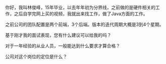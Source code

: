 你好，我叫林俊峰，15年毕业，以去年年初为分界线，之前做的是硬件相关的工作，之后自学完网上买的视频，我就出来找工作，做了Java方面的工作。

之前公司的团队配置是两个前端，3个后端。版本的迭代周期大概是3到4个星期。



基于刚才我的面试表现，您有什么建议可以给我的吗？

对于一年经验的从业人员，一般能达到什么要求才算合格？

公司对这个岗位的定位是什么？

